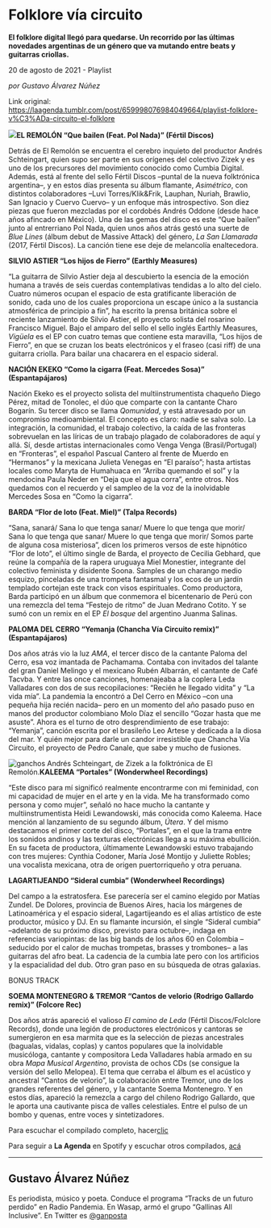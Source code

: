 # Folklore vía circuito

**El folklore digital llegó para quedarse. Un recorrido por las últimas novedades argentinas de un género que va mutando entre beats y guitarras criollas.**

20 de agosto de 2021 - Playlist

_por Gustavo Álvarez Núñez_

Link original: https://laagenda.tumblr.com/post/659998076984049664/playlist-folklore-v%C3%ADa-circuito-el-folklore

![](https://64.media.tumblr.com/40f426556d45db6abd78a4d75f9b9e62/87eb39b80a99d7cd-65/s500x750/a9b2f478fad935a951e1b7f110662a9014cd71fc.jpg)**EL REMOLÓN “Que bailen (Feat. Pol Nada)” (Fértil Discos)**  

Detrás de El Remolón se encuentra el cerebro inquieto del productor Andrés Schteingart, quien supo ser parte en sus orígenes del colectivo Zizek y es uno de los precursores del movimiento conocido como Cumbia Digital. Además, está al frente del sello Fértil Discos –puntal de la nueva folktrónica argentina–, y en estos días presenta su álbum flamante, *Asimétrico*, con distintos colaboradores –Luvi Torres/Klik&Frik, Lauphan, Nuriah, Brawlio, San Ignacio y Cuervo Cuervo– y un enfoque más introspectivo. Son diez piezas que fueron mezcladas por el cordobés Andrés Oddone (desde hace años afincado en México). Una de las gemas del disco es este “Que bailen” junto al entrerriano Pol Nada, quien unos años atrás gestó una suerte de *Blue Lines* (álbum debut de Massive Attack) del género, *La San Llamarada* (2017, Fértil Discos). La canción tiene ese deje de melancolía enaltecedora. 

**SILVIO ASTIER “Los hijos de Fierro” (Earthly Measures)**  

“La guitarra de Silvio Astier deja al descubierto la esencia de la emoción humana a través de seis cuerdas contemplativas tendidas a lo alto del cielo. Cuatro números ocupan el espacio de esta gratificante liberación de sonido, cada uno de los cuales proporciona un escape único a la sustancia atmosférica de principio a fin”, ha escrito la prensa británica sobre el reciente lanzamiento de Silvio Astier, el proyecto solista del rosarino Francisco Miguel. Bajo el amparo del sello el sello inglés Earthly Measures, *Vigüela* es el EP con cuatro temas que contiene esta maravilla, “Los hijos de Fierro”, en que se cruzan los beats electrónicos y el fraseo (casi riff) de una guitarra criolla. Para bailar una chacarera en el espacio sideral.

**NACIÓN EKEKO “Como la cigarra (Feat. Mercedes Sosa)” (Espantapájaros)**  

Nación Ekeko es el proyecto solista del multiinstrumentista chaqueño Diego Pérez, mitad de Tonolec, el dúo que comparte con la cantante Charo Bogarín. Su tercer disco se llama *Qomunidad*, y está atravesado por un compromiso medioambiental. El concepto es claro: nadie se salva solo. La integración, la comunidad, el trabajo colectivo, la caída de las fronteras sobrevuelan en las líricas de un trabajo plagado de colaboradores de aquí y allá. Sí, desde artistas internacionales como Venga Venga (Brasil/Portugal) en “Fronteras”, el español Pascual Cantero al frente de Muerdo en “Hermanos” y la mexicana Julieta Venegas en “El paraíso”; hasta artistas locales como Maryta de Humahuaca en “Arriba quemando el sol” y la mendocina Paula Neder en “Deja que el agua corra”, entre otros. Nos quedamos con el recuerdo y el sampleo de la voz de la inolvidable Mercedes Sosa en “Como la cigarra”.

**BARDA “Flor de loto (Feat. Miel)” (Talpa Records)**  

“Sana, sanará/ Sana lo que tenga sanar/ Muere lo que tenga que morir/ Sana lo que tenga que sanar/ Muere lo que tenga que morir/ Somos parte de alguna cosa misteriosa”, dicen los primeros versos de este hipnótico “Flor de loto”, el último single de Barda, el proyecto de Cecilia Gebhard, que reúne la compañía de la rapera uruguaya Miel Monestier, integrante del colectivo feminista y disidente Soona. Samples de un charango medio esquizo, pinceladas de una trompeta fantasmal y los ecos de un jardín templado cortejan este track con visos espirituales. Como productora, Barda participó en un álbum que conmemora el bicentenario de Perú con una remezcla del tema “Festejo de ritmo” de Juan Medrano Cotito. Y se sumó con un remix en el EP *El bosque* del argentino Juanma Salinas.

**PALOMA DEL CERRO “Yemanja (Chancha Vía Circuito remix)” (Espantapájaros)**  

Dos años atrás vio la luz *AMA*, el tercer disco de la cantante Paloma del Cerro, esa voz imantada de Pachamama. Contaba con invitados del talante del gran Daniel Melingo y el mexicano Rubén Albarrán, el cantante de Café Tacvba. Y entre las once canciones, homenajeaba a la coplera Leda Valladares con dos de sus recopilaciones: “Recién he llegado vidita” y “La vida mía”. La pandemia la encontró a Del Cerro en México –con una pequeña hija recién nacida– pero en un momento del año pasado puso en manos del productor colombiano Molo Díaz el sencillo “Gozar hasta que me asuste”. Ahora es el turno de otro desprendimiento de ese trabajo: “Yemanja”, canción escrita por el brasileño Leo Artese y dedicada a la diosa del mar. Y quién mejor para darle un candor irresistible que Chancha Vía Circuito, el proyecto de Pedro Canale, que sabe y mucho de fusiones.

![ganchos](https://64.media.tumblr.com/2c230b56adf38db9741b07863cf9d7b7/87eb39b80a99d7cd-2f/s500x750/6ae424f8802c0e93761fd92e6534fe938da87f66.jpg) Andrés Schteingart, de Zizek a la folktrónica de El Remolón.**KALEEMA “Portales” (Wonderwheel Recordings)**  

“Este disco para mí significó realmente encontrarme con mi feminidad, con mi capacidad de mujer en el arte y en la vida. Me ha transformado como persona y como mujer”, señaló no hace mucho la cantante y multiinstrumentista Heidi Lewandowski, más conocida como Kaleema. Hace mención al lanzamiento de su segundo álbum, *Útera*. Y del mismo destacamos el primer corte del disco, “Portales”, en el que la trama entre los sonidos andinos y las texturas electrónicas llega a su máxima ebullición. En su faceta de productora, últimamente Lewandowski estuvo trabajando con tres mujeres: Cynthia Codoner, María José Montijo y Juliette Robles; una vocalista mexicana, otra de origen puertorriqueño y otra peruana.

**LAGARTIJEANDO “Sideral cumbia” (Wonderwheel Recordings)**  

Del campo a la estratosfera. Ese parecería ser el camino elegido por Matías Zundel. De Dolores, provincia de Buenos Aires, hacia los márgenes de Latinoamérica y el espacio sideral, Lagartijeando es el alias artístico de este productor, músico y DJ. En su flamante incursión, el single “Sideral cumbia” –adelanto de su próximo disco, previsto para octubre–, indaga en referencias variopintas: de las big bands de los años 60 en Colombia –seducido por el calor de muchas trompetas, brasses y trombones– a las guitarras del afro beat. La cadencia de la cumbia late pero con los artificios y la espacialidad del dub. Otro gran paso en su búsqueda de otras galaxias.

BONUS TRACK

**SOEMA MONTENEGRO & TREMOR “Cantos de velorio (Rodrigo Gallardo remix)” (Folcore Rec)**  

Dos años atrás apareció el valioso *El camino de Leda* (Fértil Discos/Folclore Records), donde una legión de productores electrónicos y cantoras se sumergieron en esa marmita que es la selección de piezas ancestrales (bagualas, vidalas, coplas) y cantos populares que la inolvidable musicóloga, cantante y compositora Leda Valladares había armado en su obra *Mapa Musical Argentino*, provista de ochos CDs (se consigue la versión del sello Melopea). El tema que cerraba el álbum es el acústico y ancestral “Cantos de velorio”, la colaboración entre Tremor, uno de los grandes referentes del género, y la cantante Soema Montenegro. Y en estos días, apareció la remezcla a cargo del chileno Rodrigo Gallardo, que le aporta una cautivante pisca de valles celestiales. Entre el pulso de un bombo y quenas, entre voces y sintetizadores.

Para escuchar el compilado completo, hacer[clic](https://t.umblr.com/redirect?z=https%3A%2F%2Fopen.spotify.com%2Fembed%2Fplaylist%2F6v6c4Z450jxqog2XPKJjpx&t=ODljMjYyNjZlY2E1ZjZiNzNjYjkxZWMxMTExMTQ5ZTM0YjE4M2VjNyxQN2tWaDBIUQ%3D%3D&b=t%3AXDz46txpppLgDp7rJlWQpw&p=https%3A%2F%2Flaagenda.tumblr.com%2Fpost%2F659998076984049664%2Fplaylist-folklore-v%25C3%25ADa-circuito-el-folklore&m=1&ts=1705436582)

Para seguir a **La Agenda** en Spotify y escuchar otros compilados, [acá](https://t.umblr.com/redirect?z=https%3A%2F%2Fopen.spotify.com%2Fuser%2Fsw7jovcft51wn1tjheb4njibk&t=ZjI4ZWQ1MjZlZGIzOWUwYTc1ZGJjYzgyNGMzZDkxZGI3ZjgwMGQ3OCxQN2tWaDBIUQ%3D%3D&b=t%3AXDz46txpppLgDp7rJlWQpw&p=https%3A%2F%2Flaagenda.tumblr.com%2Fpost%2F659998076984049664%2Fplaylist-folklore-v%25C3%25ADa-circuito-el-folklore&m=1&ts=1705436582)

  




---

 Gustavo Álvarez Núñez
----------------------

Es periodista, músico y poeta. Conduce el programa “Tracks de un futuro perdido” en Radio Pandemia. En Wasap, armó el grupo “Gallinas All Inclusive”. En Twitter es [@ganposta](https://twitter.com/ganposta?lang=es)


